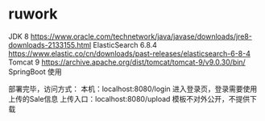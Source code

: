 # ruwork
JDK 8   https://www.oracle.com/technetwork/java/javase/downloads/jre8-downloads-2133155.html 
ElasticSearch 6.8.4 https://www.elastic.co/cn/downloads/past-releases/elasticsearch-6-8-4
Tomcat 9 https://archive.apache.org/dist/tomcat/tomcat-9/v9.0.30/bin/
SpringBoot 使用

部署完毕，访问方式：
本机：localhost:8080/login 进入登录页，登录需要使用上传的Sale信息
上传入口：localhost:8080/upload 模板不对外公开，不提供下载

